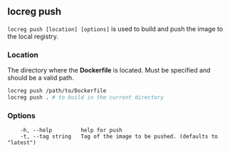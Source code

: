 ## locreg push

`locreg push [location] [options]` is used to build and push the image to the local registry.

### Location
The directory where the **Dockerfile** is located. Must be specified and should be a valid path.
```bash
locreg push /path/to/Dockerfile
locreg push . # to build in the current directory
```


### Options
```
    -h, --help         help for push
    -t, --tag string   Tag of the image to be pushed. (defaults to "latest")
```